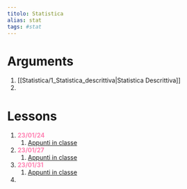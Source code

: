 ```yaml
---
titolo: Statistica
alias: stat
tags: #stat
---
```

# Arguments
1. [[Statistica/1_Statistica_descrittiva|Statistica Descrittiva]]
2. 

# Lessons
1. <span style="color:#ff82b2"><b>23/01/24</b></span>
	1. [Appunti in classe](https://drive.google.com/file/d/1CjMBmfJOItLfTkPFtLPzhtyTeSn6qkzB/view?usp=share_link)
2. <span style="color:#ff82b2"><b>23/01/27</b></span>
	1. [Appunti in classe](https://drive.google.com/file/d/1Ciqh0dDp9dp68OrKBLZLf277ek3uw8Fn/view?usp=share_link)
3. <span style="color:#ff82b2"><b>23/01/31</b></span>
	1. [Appunti in classe](https://drive.google.com/file/d/1CzZ7GLibUrZXew8o0Q6PZaeDi5QlR6--/view?usp=sharing)
4. 